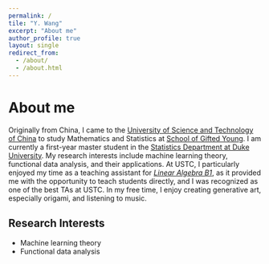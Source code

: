 ```yaml
---
permalink: /
tile: "Y. Wang"
excerpt: "About me"
author_profile: true
layout: single
redirect_from: 
  - /about/
  - /about.html
---
```


About me
======
Originally from China, I came to the [University of Science and Technology of China](https://en.ustc.edu.cn/) to study Mathematics and Statistics at [School of Gifted Young](https://en.scgy.ustc.edu.cn/). I am currently a first-year master student in the [Statistics Department at Duke University](https://stat.duke.edu/). My research interests include machine learning theory, functional data analysis, and their applications. At USTC, I particularly enjoyed my time as a teaching assistant for *[Linear Algebra B1](https://yixiao-wang-stats.github.io/teaching/2023-Spring-MATH1009-Linear-Algebra-B1)*, as it provided me with the opportunity to teach students directly, and I was recognized as one of the best TAs at USTC. In my free time, I enjoy creating generative art, especially origami, and listening to music.

Research Interests
------
- Machine learning theory
- Functional data analysis
